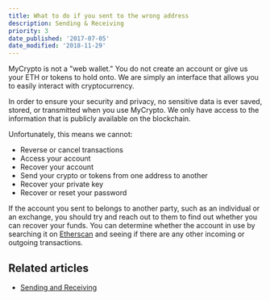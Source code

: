 ```yaml
---
title: What to do if you sent to the wrong address
description: Sending & Receiving
priority: 3
date_published: '2017-07-05'
date_modified: '2018-11-29'
---
```


MyCrypto is not a "web wallet." You do not create an account or give us your ETH or tokens to hold onto. We are simply an interface that allows you to easily interact with cryptocurrency.

In order to ensure your security and privacy, no sensitive data is ever saved, stored, or transmitted when you use MyCrypto. We only have access to the information that is publicly available on the blockchain.

Unfortunately, this means we cannot:

* Reverse or cancel transactions
* Access your account
* Recover your account
* Send your crypto or tokens from one address to another
* Recover your private key
* Recover or reset your password

If the account you sent to belongs to another party, such as an individual or an exchange, you should try and reach out to them to find out whether you can recover your funds. You can determine whether the account in use by searching it on [Etherscan](https://etherscan.io) and seeing if there are any other incoming or outgoing transactions.

## Related articles

* [Sending and Receiving](/how-to/sending)
